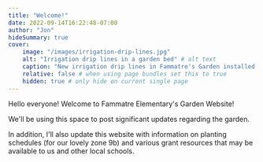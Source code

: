 ```yaml
---
title: "Welcome!"
date: 2022-09-14T16:22:48-07:00
author: "Jon"
hideSummary: true
cover:
    image: "/images/irrigation-drip-lines.jpg"
    alt: "Irrigation drip lines in a garden bed" # alt text
    caption: "New irrigation drip lines in Fammatre's Garden installed in September 2022"
    relative: false # when using page bundles set this to true
    hidden: true # only hide on current single page
---
```


Hello everyone! Welcome to Fammatre Elementary's Garden Website!

We'll be using this space to post significant updates regarding the garden.

In addition, I'll also update this website with information on planting
schedules (for our lovely zone 9b) and various grant resources that may be
available to us and other local schools.
